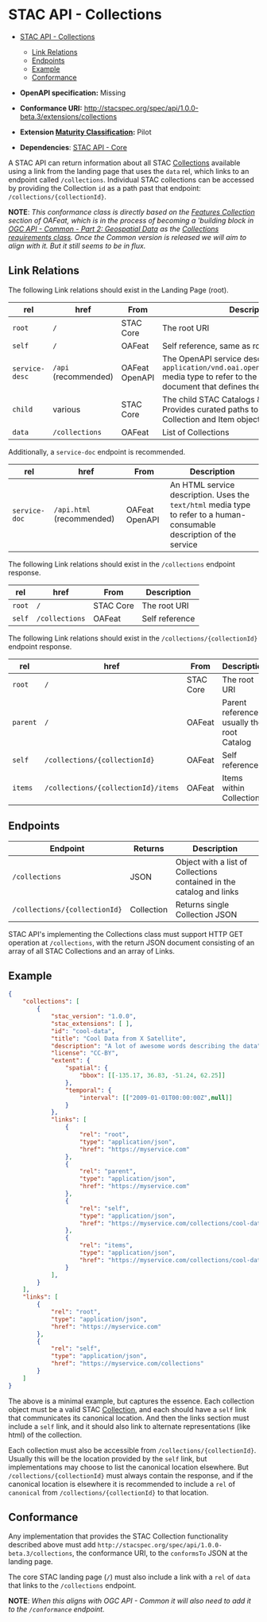 # STAC API - Collections

- [STAC API - Collections](#stac-api---collections)
  - [Link Relations](#link-relations)
  - [Endpoints](#endpoints)
  - [Example](#example)
  - [Conformance](#conformance)

- **OpenAPI specification:** Missing
- **Conformance URI:** <http://stacspec.org/spec/api/1.0.0-beta.3/extensions/collections>
- **Extension [Maturity Classification](../extensions.md#extension-maturity):** Pilot
- **Dependencies**: [STAC API - Core](../core)

A STAC API can return information about all STAC [Collections](../stac-spec/collection-spec/collection-spec.md) available using a link
from the landing page that uses the `data` rel, which links to an endpoint called `/collections`. Individual STAC collections can be accessed
by providing the Collection `id` as a path past that endpoint: `/collections/{collectionId}`.

**NOTE**: *This conformance class is directly based on the [Features Collection](http://docs.opengeospatial.org/is/17-069r3/17-069r3.html#_collections_)
section of OAFeat, which is in the process of becoming a 'building block in [OGC API - Common - Part 2: Geospatial 
Data](http://docs.opengeospatial.org/DRAFTS/20-024.html) as the [Collections requirements 
class](http://docs.opengeospatial.org/DRAFTS/20-024.html#rc_collections-section). Once the Common version is released we will 
aim to align with it. But it still seems to be in flux.*

## Link Relations

The following Link relations should exist in the Landing Page (root).

| **rel**        | **href**             | **From**       | **Description**                                                                                                                                                         |
| -------------- | -------------------- | -------------- | ----------------------------------------------------------------------------------------------------------------------------------------------------------------------- |
| `root`         | `/`                  | STAC Core      | The root URI                                                                                                                                                            |
| `self`         | `/`                  | OAFeat         | Self reference, same as root URI                                                                                                                                        |
| `service-desc` | `/api` (recommended) | OAFeat OpenAPI | The OpenAPI service description. Uses the `application/vnd.oai.openapi+json;version=3.0` media type to refer to the OpenAPI 3.0 document that defines the service's API |
| `child`        | various              | STAC Core      | The child STAC Catalogs & Collections. Provides curated paths to get to STAC Collection and Item objects                                                                |
| `data`         | `/collections`       | OAFeat         | List of Collections                                                                                                                                                     |

Additionally, a `service-doc` endpoint is recommended.

| **rel**       | **href**                  | **From**       | **Description**                                                                                                         |
| ------------- | ------------------------- | -------------- | ----------------------------------------------------------------------------------------------------------------------- |
| `service-doc` | `/api.html` (recommended) | OAFeat OpenAPI | An HTML service description.  Uses the `text/html` media type to refer to a human-consumable description of the service |

The following Link relations should exist in the `/collections` endpoint response.

| **rel** | **href**       | **From**  | **Description** |
| ------- | -------------- | --------- | --------------- |
| `root`  | `/`            | STAC Core | The root URI    |
| `self`  | `/collections` | OAFeat    | Self reference  |

The following Link relations should exist in the `/collections/{collectionId}` endpoint response.

| **rel**  | **href**                            | **From**  | **Description**                            |
| -------- | ----------------------------------- | --------- | ------------------------------------------ |
| `root`   | `/`                                 | STAC Core | The root URI                               |
| `parent` | `/`                                 | OAFeat    | Parent reference, usually the root Catalog |
| `self`   | `/collections/{collectionId}`       | OAFeat    | Self reference                             |
| `items`  | `/collections/{collectionId}/items` | OAFeat    | Items within Collection                    |

## Endpoints

| Endpoint                      | Returns    | Description                                                          |
| ----------------------------- | ---------- | -------------------------------------------------------------------- |
| `/collections`                | JSON       | Object with a list of Collections contained in the catalog and links |
| `/collections/{collectionId}` | Collection | Returns single Collection JSON                                       |

STAC API's implementing the Collections class must support HTTP GET operation at `/collections`, with the return JSON document consisting
of an array of all STAC Collections and an array of Links.

## Example

```json
{
	"collections": [
		{
			"stac_version": "1.0.0",
			"stac_extensions": [ ],
			"id": "cool-data",
			"title": "Cool Data from X Satellite",
			"description": "A lot of awesome words describing the data",
			"license": "CC-BY",
			"extent": {
				"spatial": {
					"bbox": [[-135.17, 36.83, -51.24, 62.25]]
				},
				"temporal": {
					"interval": [["2009-01-01T00:00:00Z",null]]
				}
			},
			"links": [
				{
					"rel": "root",
					"type": "application/json",
					"href": "https://myservice.com"
				},
				{
					"rel": "parent",
					"type": "application/json",
					"href": "https://myservice.com"
				},
				{
					"rel": "self",
					"type": "application/json",
					"href": "https://myservice.com/collections/cool-data"
				},
				{
					"rel": "items",
					"type": "application/json",
					"href": "https://myservice.com/collections/cool-data/items"
				}
			],
		}
	],
	"links": [
		{
			"rel": "root",
			"type": "application/json",
			"href": "https://myservice.com"
		},
		{
			"rel": "self",
			"type": "application/json",
			"href": "https://myservice.com/collections"
		}
	]
}
```

The above is a minimal example, but captures the essence. Each collection object must be a valid STAC 
[Collection](../stac-spec/collection-spec/README.md), and each should have a `self` link that communicates its canonical location. And then 
the links section must include a `self` link, and it should also link to alternate representations (like html) of the collection.

Each collection must also be accessible from `/collections/{collectionId}`. Usually this will be the location provided by the `self` link,
but implementations may choose to list the canonical location elsewhere. But `/collections/{collectionId}` must always contain the response, 
and if the canonical location is elsewhere it is recommended to include a `rel` of `canonical` from `/collections/{collectionId}` to that location.

## Conformance

Any implementation that provides the STAC Collection functionality described above must add `http://stacspec.org/spec/api/1.0.0-beta.3/collections`,
the conformance URI, to the `conformsTo` JSON at the landing page.

The core STAC landing page (`/`) must also include a link with a `rel` of `data` that links to the `/collections` endpoint.

**NOTE**: *When this aligns with OGC API - Common it will also need to add it to the `/conformance` endpoint.*

